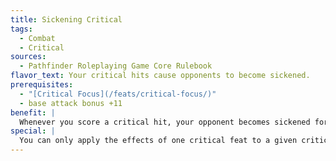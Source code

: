 ```yaml
---
title: Sickening Critical
tags:
  - Combat
  - Critical
sources:
  - Pathfinder Roleplaying Game Core Rulebook
flavor_text: Your critical hits cause opponents to become sickened.
prerequisites:
  - "[Critical Focus](/feats/critical-focus/)"
  - base attack bonus +11
benefit: |
  Whenever you score a critical hit, your opponent becomes sickened for 1 minute. The effects of this feat do not stack. Additional hits instead add to the effect's duration.
special: |
  You can only apply the effects of one critical feat to a given critical hit unless you possess [Critical Mastery](/feats/critical-mastery/).
---
```


